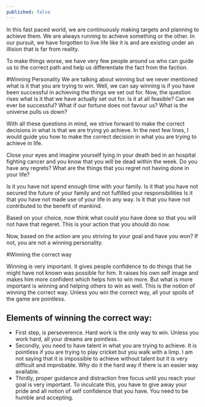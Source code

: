 ```yaml
---
published: false
---
```


In this fast paced world, we are continuously making targets and planning to achieve them. We are always running to achieve something or the other. In our pursuit, we have forgotten to live life like it is and are existing under an illision that is far from reality.

To make things worse, we have very few people around us who can guide us to the correct path and help us differentiate the fact from the faction.

#Winning Personality
We are talking about winning but we never mentioned what is it that you are trying to win. Well, we can say winning is if you have been successful in achieving the things we set out for. Now, the question rises what is it that we have actually set out for. Is it at all feasible? Can we ever be successful? What if our fortune does not favour us? What is the universe pulls us down?

With all these questions in mind, we strive forward to make the correct decisions in what is that we are trying yo achieve. In the next few lines, I would guide you how to make the correct decision in what you are trying to achieve in life.

Close your eyes and imagine yourself lying in your death bed in an hospital fighting cancer and you know that you will be dead within the week. Do you have any regrets? What are the things that you regret not having done in your life?

Is it you have not spend enough time with your family.
Is it that you have not secured the future of your family and not fulfilled your responsibilities
Is it that you have not made use of your life in any way.
Is it that you have not contributed to the benefit of mankind.

Based on your choice, now think what could you have done so that you will not have that regeret. This is your action that you should do now.

Now, based on the action are you striving to your goal and have you won? If not, you are not a winning personality.

#Winning the correct way

Winning is very important. It gives people confidence to do things that he might have not known was possible for him. It raises his own self image and makes him more confident which helps him to win more. 
But what is more important is winning and helping others to win as well. This is the notion of winning the correct way. Unless you win the correct way, all your spoils of the game are pointless.

Elements of winning the correct way:
-------------------------------------
- First step, is perseverence. Hard work is the only way to win. Unless you work hard, all your dreams are pointless.
- Secondly, you need to have talent in what you are trying to achieve. It is pointless if you are trying to play cricket but you walk with a limp. I am not saying that it is impossible to achieve without talent but it is very difficult and improbable. Why do it the hard way if there is an easier way available.
- Thirdly, proper guidance and distraction free focus until you reach your goal is very important. To inculcate this, you have to give away your pride and all notion of self confidence that you have. You need to be humble and accepting.